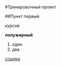 #Тренировочный проект

##Пункт первый


*курсив*

**полужирный**

1. один
2. два

[ссылка](keig.ddns.net "Сайт")
